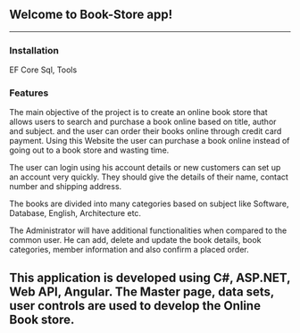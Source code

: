 ## Welcome to Book-Store app!

---

### Installation

EF Core Sql, Tools

### Features

The main objective of the project is to create an online book store that allows users to search and purchase a book online based on title, author and subject. 
and the user can order their books online through credit card payment. Using this Website the user can purchase a book online instead of going out to a book store and wasting time.

The user can login using his account details or new customers can set up an account very quickly. 
They should give the details of their name, contact number and shipping address. 

The books are divided into many categories based on subject like Software, Database, English, Architecture etc.

The Administrator will have additional functionalities when compared to the
common user. He can add, delete and update the book details, book categories,
member information and also confirm a placed order.

This application is developed using C#, ASP.NET, Web API, Angular. 
The Master page, data sets, user controls are used to develop the Online Book store. 
---
